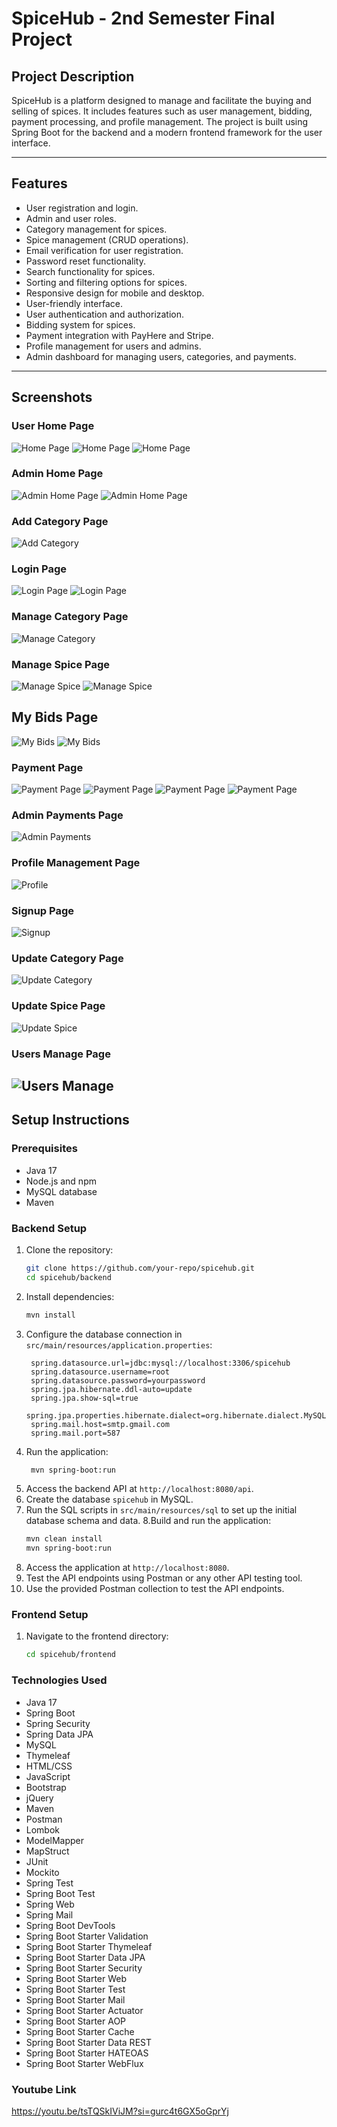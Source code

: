 # SpiceHub - 2nd Semester Final Project

## Project Description
SpiceHub is a platform designed to manage and facilitate the buying and selling of spices. It includes features such as user management, bidding, payment processing, and profile management. The project is built using Spring Boot for the backend and a modern frontend framework for the user interface.

---

## Features
- User registration and login.
- Admin and user roles.
- Category management for spices.
- Spice management (CRUD operations).
- Email verification for user registration.
- Password reset functionality.
- Search functionality for spices.
- Sorting and filtering options for spices.
- Responsive design for mobile and desktop.
- User-friendly interface.
- User authentication and authorization.
- Bidding system for spices.
- Payment integration with PayHere and Stripe.
- Profile management for users and admins.
- Admin dashboard for managing users, categories, and payments.

---

## Screenshots
###  User Home Page
![Home Page](screenshots/userindex1.PNG)
![Home Page](screenshots/userindex2.PNG)
![Home Page](screenshots/userindex3.PNG)

###  Admin  Home Page
![Admin Home Page](screenshots/adminindex1.PNG)
![Admin Home Page](screenshots/adminindex2.PNG)

### Add Category Page
![Add Category](screenshots/addcategory.PNG)

### Login Page
![Login Page](screenshots/login1.PNG)
![Login Page](screenshots/login2.PNG)

### Manage Category Page
![Manage Category](screenshots/managecategory.PNG)

### Manage Spice Page
![Manage Spice](screenshots/managespices1.PNG)
![Manage Spice](screenshots/managespices2.PNG)

## My Bids Page
![My Bids](screenshots/mybids1.PNG)
![My Bids](screenshots/mybids2.PNG)

### Payment Page
![Payment Page](screenshots/payment1.PNG)
![Payment Page](screenshots/payment2.PNG)
![Payment Page](screenshots/payment3.PNG)
![Payment Page](screenshots/payment4.PNG)

### Admin Payments Page
![Admin Payments](screenshots/paymentssadmin.PNG)

### Profile Management Page
![Profile](screenshots/profile1.PNG)

### Signup Page
![Signup](screenshots/signup.PNG)

### Update Category Page
![Update Category](screenshots/updatecategory.PNG)

### Update Spice Page
![Update Spice](screenshots/updatespice.PNG)

### Users Manage Page
![Users Manage](screenshots/usersmanage1.PNG)
---

## Setup Instructions

### Prerequisites
- Java 17
- Node.js and npm
- MySQL database
- Maven

### Backend Setup
1. Clone the repository:
   ```bash
   git clone https://github.com/your-repo/spicehub.git
   cd spicehub/backend
2. Install dependencies:
   ```bash
   mvn install
   ```
3. Configure the database connection in `src/main/resources/application.properties`:
   ```properties
    spring.datasource.url=jdbc:mysql://localhost:3306/spicehub
    spring.datasource.username=root
    spring.datasource.password=yourpassword
    spring.jpa.hibernate.ddl-auto=update
    spring.jpa.show-sql=true
    spring.jpa.properties.hibernate.dialect=org.hibernate.dialect.MySQL8Dialect
    spring.mail.host=smtp.gmail.com
    spring.mail.port=587
   ```
4. Run the application:
   ```bash
    mvn spring-boot:run
    ```
5. Access the backend API at `http://localhost:8080/api`.
6. Create the database `spicehub` in MySQL.
7. Run the SQL scripts in `src/main/resources/sql` to set up the initial database schema and data.
8.Build and run the application:
   ```bash
   mvn clean install
   mvn spring-boot:run
   ```
9. Access the application at `http://localhost:8080`.
10. Test the API endpoints using Postman or any other API testing tool.
11. Use the provided Postman collection to test the API endpoints.


### Frontend Setup
1. Navigate to the frontend directory:
   ```bash
   cd spicehub/frontend
   ```
   
### Technologies Used
- Java 17
- Spring Boot
- Spring Security
- Spring Data JPA
- MySQL
- Thymeleaf
- HTML/CSS
- JavaScript
- Bootstrap
- jQuery
- Maven
- Postman
- Lombok
- ModelMapper
- MapStruct
- JUnit
- Mockito
- Spring Test
- Spring Boot Test
- Spring Web
- Spring Mail
- Spring Boot DevTools
- Spring Boot Starter Validation
- Spring Boot Starter Thymeleaf
- Spring Boot Starter Data JPA
- Spring Boot Starter Security
- Spring Boot Starter Web
- Spring Boot Starter Test
- Spring Boot Starter Mail
- Spring Boot Starter Actuator
- Spring Boot Starter AOP
- Spring Boot Starter Cache
- Spring Boot Starter Data REST
- Spring Boot Starter HATEOAS
- Spring Boot Starter WebFlux


### Youtube Link 
https://youtu.be/tsTQSkIViJM?si=gurc4t6GX5oGprYj
   